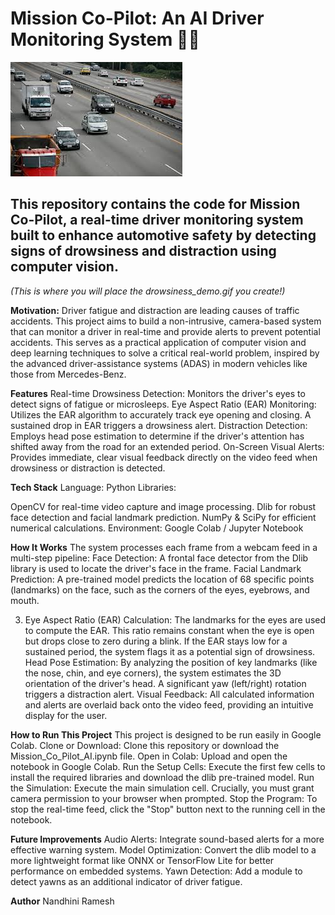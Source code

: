 # Mission Co-Pilot: An AI Driver Monitoring System 🚗💨
![Mission Copilot](Mission_copilot.jpeg)


## This repository contains the code for Mission Co-Pilot, a real-time driver monitoring system built to enhance automotive safety by detecting signs of drowsiness and distraction using computer vision.

*(This is where you will place the drowsiness_demo.gif you create!)*

**Motivation:**
Driver fatigue and distraction are leading causes of traffic accidents. This project aims to build a non-intrusive, camera-based system that can monitor a driver in real-time and provide alerts to prevent potential accidents. This serves as a practical application of computer vision and deep learning techniques to solve a critical real-world problem, inspired by the advanced driver-assistance systems (ADAS) in modern vehicles like those from Mercedes-Benz.

**Features**
Real-time Drowsiness Detection: Monitors the driver's eyes to detect signs of fatigue or microsleeps.
Eye Aspect Ratio (EAR) Monitoring: Utilizes the EAR algorithm to accurately track eye opening and closing. A sustained drop in EAR triggers a drowsiness alert.
Distraction Detection: Employs head pose estimation to determine if the driver's attention has shifted away from the road for an extended period.
On-Screen Visual Alerts: Provides immediate, clear visual feedback directly on the video feed when drowsiness or distraction is detected.

**Tech Stack**
Language: Python
Libraries:

OpenCV for real-time video capture and image processing.
Dlib for robust face detection and facial landmark prediction.
NumPy & SciPy for efficient numerical calculations.
Environment: Google Colab / Jupyter Notebook

**How It Works**
The system processes each frame from a webcam feed in a multi-step pipeline:
Face Detection: A frontal face detector from the Dlib library is used to locate the driver's face in the frame.
Facial Landmark Prediction: A pre-trained model predicts the location of 68 specific points (landmarks) on the face, such as the corners of the eyes, eyebrows, and mouth.

3.  Eye Aspect Ratio (EAR) Calculation: The landmarks for the eyes are used to compute the EAR. This ratio remains constant when the eye is open but drops close to zero during a blink. If the EAR stays low for a sustained period, the system flags it as a potential sign of drowsiness.
Head Pose Estimation: By analyzing the position of key landmarks (like the nose, chin, and eye corners), the system estimates the 3D orientation of the driver's head. A significant yaw (left/right) rotation triggers a distraction alert.
Visual Feedback: All calculated information and alerts are overlaid back onto the video feed, providing an intuitive display for the user.

**How to Run This Project**
This project is designed to be run easily in Google Colab.
Clone or Download: Clone this repository or download the Mission_Co_Pilot_AI.ipynb file.
Open in Colab: Upload and open the notebook in Google Colab.
Run the Setup Cells: Execute the first few cells to install the required libraries and download the dlib pre-trained model.
Run the Simulation: Execute the main simulation cell. Crucially, you must grant camera permission to your browser when prompted.
Stop the Program: To stop the real-time feed, click the "Stop" button next to the running cell in the notebook.

**Future Improvements**
Audio Alerts: Integrate sound-based alerts for a more effective warning system.
Model Optimization: Convert the dlib model to a more lightweight format like ONNX or TensorFlow Lite for better performance on embedded systems.
Yawn Detection: Add a module to detect yawns as an additional indicator of driver fatigue.

**Author**
Nandhini Ramesh
